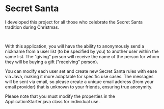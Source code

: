 # Secret Santa

I developed this project for all those who celebrate the Secret Santa tradition during Christmas.

<br>

With this application, you will have the ability to anonymously send a nickname from a user list (to be specified by you) to another user within the same list. The "giving" person will receive the name of the person for whom they will be buying a gift ("receiving" person).

You can modify each user set and create new Secret Santa rules with ease via Java, making it more adaptable for specific use cases. The messages will be sent via email, so please create a unique email address (from your email provider) that is unknown to your friends, ensuring true anonymity.

Please note that you must modify the properties in the ApplicationStarter.java class for individual use.

